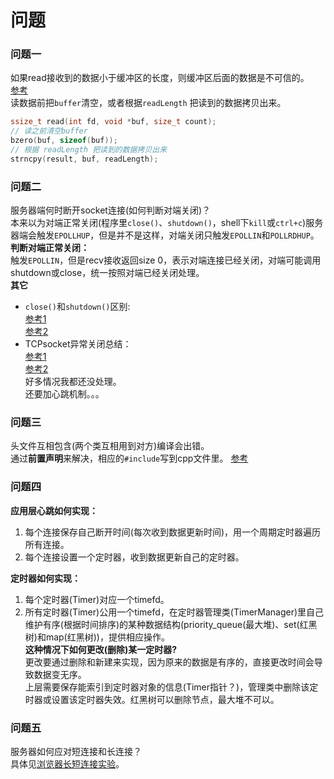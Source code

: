 # 问题
### 问题一
如果read接收到的数据小于缓冲区的长度，则缓冲区后面的数据是不可信的。  
[参考](https://stackoverflow.com/questions/21556074/what-does-recv-write-into-bufferif-data-received-is-less-than-buffers-length)    
读数据前把`buffer`清空，或者根据`readLength` 把读到的数据拷贝出来。  
```cpp
ssize_t read(int fd, void *buf, size_t count);
// 读之前清空buffer
bzero(buf, sizeof(buf));
// 根据 readLength 把读到的数据拷贝出来
strncpy(result, buf, readLength);
```
### 问题二
服务器端何时断开socket连接(如何判断对端关闭)？  
本来以为对端正常关闭(程序里`close()`、`shutdown()`，shell下`kill`或`ctrl+c`)服务器端会触发`EPOLLHUP`，但是并不是这样，对端关闭只触发`EPOLLIN`和`POLLRDHUP`。  
**判断对端正常关闭：**  
触发`EPOLLIN`，但是recv接收返回size 0，表示对端连接已经关闭，对端可能调用shutdown或close，统一按照对端已经关闭处理。  
**其它**  
* `close()`和`shutdown()`区别:  
[参考1](https://www.cnblogs.com/JohnABC/p/7238241.html)  
[参考2](https://blog.csdn.net/jnu_simba/article/details/9068059)  
* TCPsocket异常关闭总结：  
[参考1](https://blog.csdn.net/u012841800/article/details/20657947)  
[参考2](https://juejin.im/entry/59ab7a966fb9a024a04b1fde)  
好多情况我都还没处理。  
还要加心跳机制。。。

### 问题三 
头文件互相包含(两个类互相用到对方)编译会出错。  
通过**前置声明**来解决，相应的`#include`写到cpp文件里。
[参考](https://www.zhihu.com/question/23178386)  

### 问题四
**应用层心跳如何实现：**  
1. 每个连接保存自己断开时间(每次收到数据更新时间)，用一个周期定时器遍历所有连接。  
2. 每个连接设置一个定时器，收到数据更新自己的定时器。  

**定时器如何实现：**  
1. 每个定时器(Timer)对应一个timefd。  
2. 所有定时器(Timer)公用一个timefd，在定时器管理类(TimerManager)里自己维护有序(根据时间排序)的某种数据结构(priority_queue(最大堆)、set(红黑树)和map(红黑树))，提供相应操作。  
   **这种情况下如何更改(删除)某一定时器?**  
   更改要通过删除和新建来实现，因为原来的数据是有序的，直接更改时间会导致数据变无序。  
   上层需要保存能索引到定时器对象的信息(Timer指针？)，管理类中删除该定时器或设置该定时器失效。红黑树可以删除节点，最大堆不可以。  
### 问题五
服务器如何应对短连接和长连接？  
具体见[浏览器长短连接实验](https://github.com/wu-zero/MyWebServer/blob/master/doc/%E6%B5%8F%E8%A7%88%E5%99%A8%E9%95%BF%E7%9F%AD%E8%BF%9E%E6%8E%A5%E5%AE%9E%E9%AA%8C.md)。



